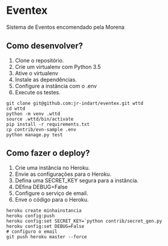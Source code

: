 # Eventex

Sistema de Eventos encomendado pela Morena

## Como desenvolver?
1. Clone o repositório.
2. Crie um virtualenv com Python 3.5
3. Ative o virtualenv
4. Instale as dependências.
5. Configure a instância com o .env
6. Execute os testes.

```console
git clone git@github.com:jr-indart/eventex.git wttd
cd wttd
python -m venv .wttd
source .wttd/bin/activate
pip install -r requirements.txt
cp contrib/evn-sample .env
python manage.py test
```

## Como fazer o deploy?

1. Crie uma instância no Heroku.
2. Envie as configurações para o Heroku.
3. Defina uma SECRET_KEY segura para a instância.
4. DEfina DEBUG=False
5. Configure o serviço de email.
6. Enve o código para o Heroku.

```console
heroku create minhainstancia
heroku config:push
heroku config:set SECRET_KEY=`python contrib/secret_gen.py
heroku config:set DEBUG=False
# configuro o email
git push heroku master --force
```